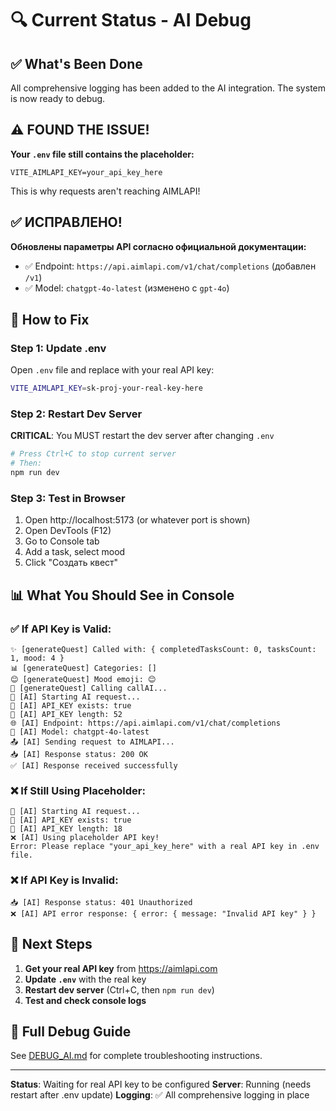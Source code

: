 # 🔍 Current Status - AI Debug

## ✅ What's Been Done

All comprehensive logging has been added to the AI integration. The system is now ready to debug.

## ⚠️ **FOUND THE ISSUE!**

**Your `.env` file still contains the placeholder:**
```
VITE_AIMLAPI_KEY=your_api_key_here
```

This is why requests aren't reaching AIMLAPI!

## ✅ ИСПРАВЛЕНО!

**Обновлены параметры API согласно официальной документации:**
- ✅ Endpoint: `https://api.aimlapi.com/v1/chat/completions` (добавлен `/v1`)
- ✅ Model: `chatgpt-4o-latest` (изменено с `gpt-4o`)

## 🔧 How to Fix

### Step 1: Update .env
Open `.env` file and replace with your real API key:
```bash
VITE_AIMLAPI_KEY=sk-proj-your-real-key-here
```

### Step 2: Restart Dev Server
**CRITICAL**: You MUST restart the dev server after changing `.env`

```bash
# Press Ctrl+C to stop current server
# Then:
npm run dev
```

### Step 3: Test in Browser
1. Open http://localhost:5173 (or whatever port is shown)
2. Open DevTools (F12)
3. Go to Console tab
4. Add a task, select mood
5. Click "Создать квест"

## 📊 What You Should See in Console

### ✅ If API Key is Valid:
```
✨ [generateQuest] Called with: { completedTasksCount: 0, tasksCount: 1, mood: 4 }
📊 [generateQuest] Categories: []
😊 [generateQuest] Mood emoji: 😊
🚀 [generateQuest] Calling callAI...
🤖 [AI] Starting AI request...
🔑 [AI] API_KEY exists: true
🔑 [AI] API_KEY length: 52
🌐 [AI] Endpoint: https://api.aimlapi.com/v1/chat/completions
📝 [AI] Model: chatgpt-4o-latest
📤 [AI] Sending request to AIMLAPI...
📥 [AI] Response status: 200 OK
✅ [AI] Response received successfully
```

### ❌ If Still Using Placeholder:
```
🤖 [AI] Starting AI request...
🔑 [AI] API_KEY exists: true
🔑 [AI] API_KEY length: 18
❌ [AI] Using placeholder API key!
Error: Please replace "your_api_key_here" with a real API key in .env file.
```

### ❌ If API Key is Invalid:
```
📥 [AI] Response status: 401 Unauthorized
❌ [AI] API error response: { error: { message: "Invalid API key" } }
```

## 🎯 Next Steps

1. **Get your real API key** from https://aimlapi.com
2. **Update `.env`** with the real key
3. **Restart dev server** (Ctrl+C, then `npm run dev`)
4. **Test and check console logs**

## 📖 Full Debug Guide

See [DEBUG_AI.md](DEBUG_AI.md) for complete troubleshooting instructions.

---

**Status**: Waiting for real API key to be configured
**Server**: Running (needs restart after .env update)
**Logging**: ✅ All comprehensive logging in place
